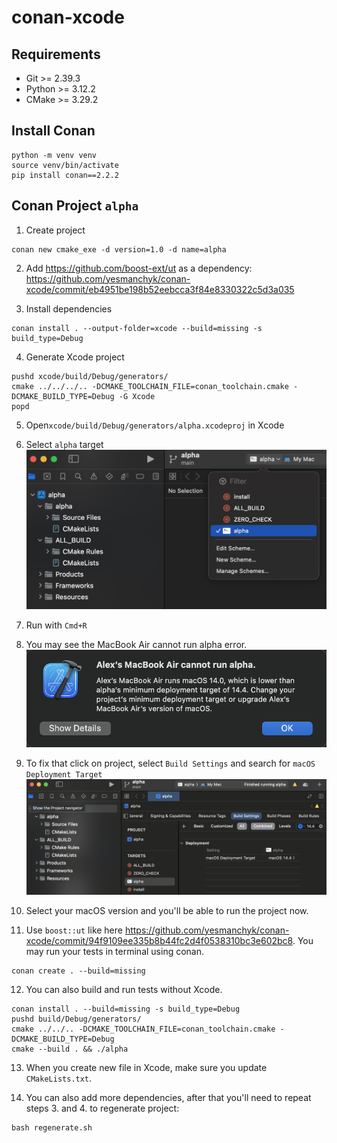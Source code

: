 # conan-xcode

## Requirements
* Git >= 2.39.3
* Python >= 3.12.2
* CMake >= 3.29.2

## Install Conan
```
python -m venv venv
source venv/bin/activate
pip install conan==2.2.2
```

## Conan Project `alpha`
1. Create project
```
conan new cmake_exe -d version=1.0 -d name=alpha
```

2. Add https://github.com/boost-ext/ut as a dependency: https://github.com/yesmanchyk/conan-xcode/commit/eb4951be198b52eebcca3f84e8330322c5d3a035

3. Install dependencies
```
conan install . --output-folder=xcode --build=missing -s build_type=Debug
```

4. Generate Xcode project
```
pushd xcode/build/Debug/generators/
cmake ../../../.. -DCMAKE_TOOLCHAIN_FILE=conan_toolchain.cmake -DCMAKE_BUILD_TYPE=Debug -G Xcode
popd
```

5. Open`xcode/build/Debug/generators/alpha.xcodeproj` in Xcode

6. Select `alpha` target
![alpha target in Xcode](img/target.png)

7. Run with `Cmd+R`

8. You may see the MacBook Air cannot run alpha error.
![MacBook Air cannot run alpha error](img/run-error.png) 

9. To fix that click on project, select `Build Settings` and search for `macOS Deployment Target`
![macOS Deployment Target](img/deployment-target.png)

10. Select your macOS version and you'll be able to run the project now.

11. Use `boost::ut` like here https://github.com/yesmanchyk/conan-xcode/commit/94f9109ee335b8b44fc2d4f0538310bc3e602bc8. You may run your tests in terminal using conan.
```
conan create . --build=missing
```

12. You can also build and run tests without Xcode.
```
conan install . --build=missing -s build_type=Debug
pushd build/Debug/generators/
cmake ../../.. -DCMAKE_TOOLCHAIN_FILE=conan_toolchain.cmake -DCMAKE_BUILD_TYPE=Debug
cmake --build . && ./alpha
```

13. When you create new file in Xcode, make sure you update `CMakeLists.txt`.

14. You can also add more dependencies, after that you'll need to repeat steps 3. and 4. to regenerate project:
```
bash regenerate.sh
```